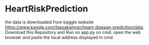 # HeartRiskPrediction
the data is downloaded from kaggle website https://www.kaggle.com/faezakamran/heart-disease-prediction/data.
Download this Repository and Run on app.py on cmd.
open the web browser and paste the local address displayed in cmd.
